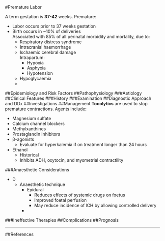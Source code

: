 #Premature Labor

A term gestation is **37-42** weeks. Premature:
* Labor occurs prior to 37 weeks gestation
* Birth occurs in ~10% of deliveries  
Associated with 85% of all perinatal morbidity and mortality, due to:
	* Respiratory distress syndrome
	* Intracranial haemorrhage
	* Ischaemic cerebral damage  
	Intrapartum:
		* Hypoxia
		* Asphyxia
		* Hypotension
	* Hypoglycaemia
	* 



##Epidemiology and Risk Factors
##Pathophysiology
###Aetiology
##Clinical Features
###History
###Examination
##Diagnostic Approach and DDx
##Investigations
##Management
**Tocolytics** are used to stop premature contractions. Agents include:
* Magnesium sulfate
* Calcium channel blockers
* Methylxanthines
* Prostaglandin inhibitors
* β-agonists
	* Evaluate for hyperkalemia if on treatment longer than 24 hours
* Ethanol
	* Historical
	* Inhibits ADH, oxytocin, and myometrial contractility

###Anaesthetic Considerations
* D
	* Anaesthetic technique
		* Epidural
			* Reduces effects of systemic drugs on foetus
			* Improved foetal perfusion
			* May reduce incidence of ICH by allowing controlled delivery
		* 
###Ineffective Therapies
##Complications
##Prognosis

---
##References